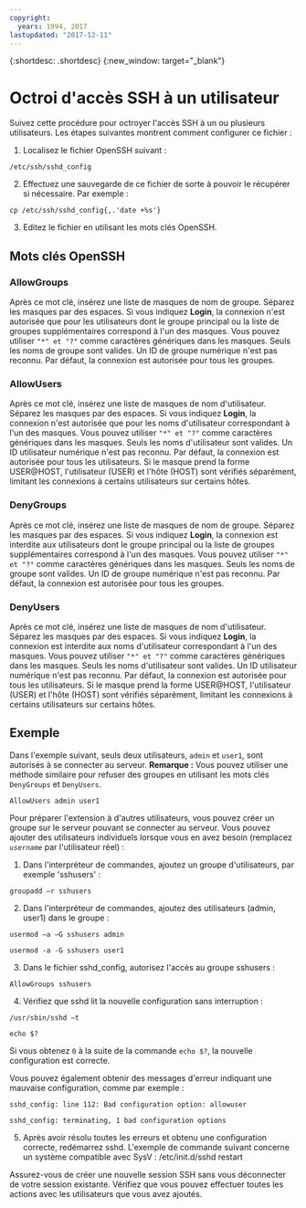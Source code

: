 ```yaml
---
copyright:
  years: 1994, 2017
lastupdated: "2017-12-11"
---
```


{:shortdesc: .shortdesc}
{:new_window: target="_blank"}

# Octroi d'accès SSH à un utilisateur 

Suivez cette procédure pour octroyer l'accès SSH à un ou plusieurs utilisateurs. Les étapes suivantes montrent comment configurer ce fichier :

1. Localisez le fichier OpenSSH suivant :
```
/etc/ssh/sshd_config
```
  
2. Effectuez une sauvegarde de ce fichier de sorte à pouvoir le récupérer si nécessaire. Par exemple :
```
cp /etc/ssh/sshd_config{,.'date +%s'}
```
  
3. Editez le fichier en utilisant les mots clés OpenSSH.


## Mots clés OpenSSH

### AllowGroups 

Après ce mot clé, insérez une liste de masques de nom de groupe. Séparez les masques par des espaces. Si vous indiquez **Login**, la connexion n'est autorisée que pour les utilisateurs dont le groupe principal ou la liste de groupes supplémentaires correspond à l'un des masques. Vous pouvez utiliser `"*" et "?"` comme caractères génériques dans les masques. Seuls les noms de groupe sont valides. Un ID de groupe numérique n'est pas reconnu. Par défaut, la connexion est autorisée pour tous les groupes.

### AllowUsers 

Après ce mot clé, insérez une liste de masques de nom d'utilisateur. Séparez les masques par des espaces. Si vous indiquez **Login**, la connexion n'est autorisée que pour les noms d'utilisateur correspondant à l'un des masques. Vous pouvez utiliser `"*" et "?"` comme caractères génériques dans les masques. Seuls les noms d'utilisateur sont valides. Un ID utilisateur numérique n'est pas reconnu. Par défaut, la connexion est autorisée pour tous les utilisateurs. Si le masque prend la forme USER@HOST, l'utilisateur (USER) et l'hôte (HOST) sont vérifiés séparément, limitant les connexions à certains utilisateurs sur certains hôtes.

### DenyGroups 

Après ce mot clé, insérez une liste de masques de nom de groupe. Séparez les masques par des espaces. Si vous indiquez **Login**, la connexion est interdite aux utilisateurs dont le groupe principal ou la liste de groupes supplémentaires correspond à l'un des masques. Vous pouvez utiliser `"*" et "?"` comme caractères génériques dans les masques. Seuls les noms de groupe sont valides. Un ID de groupe numérique n'est pas reconnu. Par défaut, la connexion est autorisée pour tous les groupes.

### DenyUsers 

Après ce mot clé, insérez une liste de masques de nom d'utilisateur. Séparez les masques par des espaces. Si vous indiquez **Login**, la connexion est interdite aux noms d'utilisateur correspondant à l'un des masques. Vous pouvez utiliser `"*" et "?"` comme caractères génériques dans les masques. Seuls les noms d'utilisateur sont valides. Un ID utilisateur numérique n'est pas reconnu. Par défaut, la connexion est autorisée pour tous les utilisateurs. Si le masque prend la forme USER@HOST, l'utilisateur (USER) et l'hôte (HOST) sont vérifiés séparément, limitant les connexions à certains utilisateurs sur certains hôtes.

## Exemple

Dans l'exemple suivant, seuls deux utilisateurs, `admin` et `user1`, sont autorisés à se connecter au serveur.
**Remarque :** Vous pouvez utiliser une méthode similaire pour refuser des groupes en utilisant les mots clés `DenyGroups` et `DenyUsers`.
```
AllowUsers admin user1
```

Pour préparer l'extension à d'autres utilisateurs, vous pouvez créer un groupe sur le serveur pouvant se connecter au serveur. Vous pouvez ajouter des utilisateurs individuels lorsque vous en avez besoin (remplacez *`username`* par l'utilisateur réel) :

1. Dans l'interpréteur de commandes, ajoutez un groupe d'utilisateurs, par exemple 'sshusers' :
```
groupadd –r sshusers
```

2. Dans l'interpréteur de commandes, ajoutez des utilisateurs (admin, user1) dans le groupe :
```
usermod –a –G sshusers admin
```
```
usermod -a -G sshusers user1
```

3. Dans le fichier sshd_config, autorisez l'accès au groupe sshusers :
```
AllowGroups sshusers
```

4. Vérifiez que sshd lit la nouvelle configuration sans interruption :
```
/usr/sbin/sshd –t
```

```
echo $?
```

  Si vous obtenez `0` à la suite de la commande `echo $?`, la nouvelle configuration est correcte.

  Vous pouvez également obtenir des messages d'erreur indiquant une mauvaise configuration, comme par exemple :
```
sshd_config: line 112: Bad configuration option: allowuser
```

```
sshd_config: terminating, 1 bad configuration options
```

5. Après avoir résolu toutes les erreurs et obtenu une configuration correcte, redémarrez sshd. L'exemple de commande suivant concerne un système compatible avec SysV :
  /etc/init.d/sshd restart

Assurez-vous de créer une nouvelle session SSH sans vous déconnecter de votre session existante. Vérifiez que vous pouvez effectuer toutes les actions avec les utilisateurs que vous avez ajoutés.
